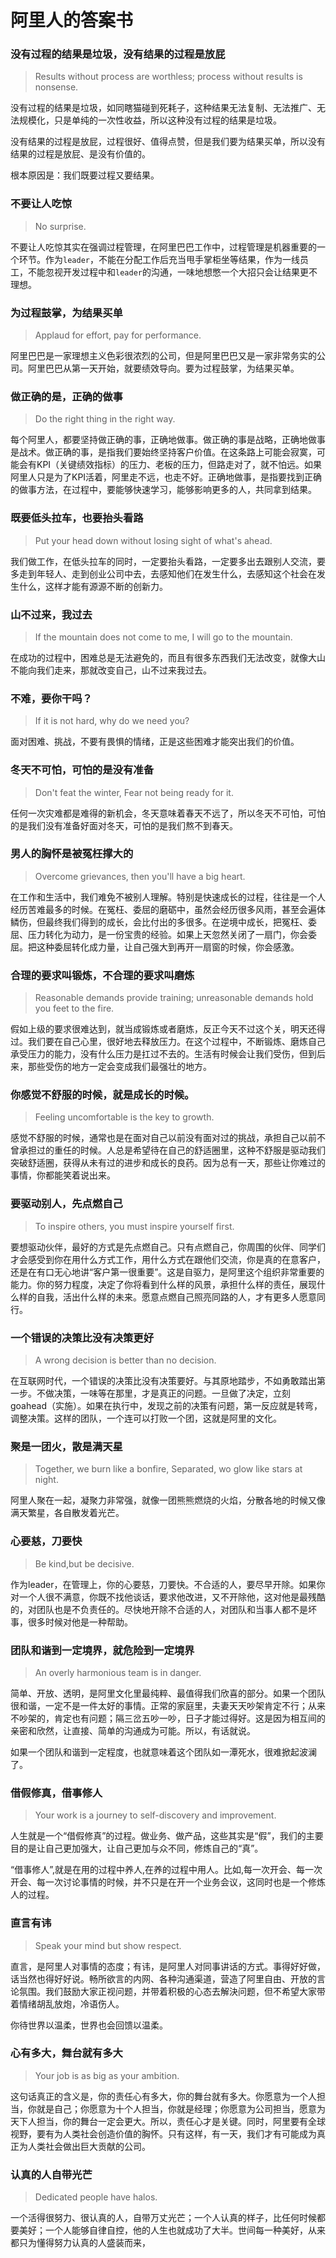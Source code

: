# 阿里人的答案书

### 没有过程的结果是垃圾，没有结果的过程是放屁

> Results without process are worthless; process without results is nonsense.

没有过程的结果是垃圾，如同瞎猫碰到死耗子，这种结果无法复制、无法推广、无法规模化，只是单纯的一次性收益，所以这种没有过程的结果是垃圾。

没有结果的过程是放屁，过程很好、值得点赞，但是我们要为结果买单，所以没有结果的过程是放屁、是没有价值的。

根本原因是：我们既要过程又要结果。

### 不要让人吃惊

> No surprise.

不要让人吃惊其实在强调过程管理，在阿里巴巴工作中，过程管理是机器重要的一个环节。作为`leader`，不能在分配工作后充当甩手掌柜坐等结果，作为一线员工，不能忽视开发过程中和`leader`的沟通，一味地想憋一个大招只会让结果更不理想。

### 为过程鼓掌，为结果买单

> Applaud for effort, pay for performance.

阿里巴巴是一家理想主义色彩很浓烈的公司，但是阿里巴巴又是一家非常务实的公司。阿里巴巴从第一天开始，就要绩效导向。要为过程鼓掌，为结果买单。


### 做正确的是，正确的做事

> Do the right thing in the right way.

每个阿里人，都要坚持做正确的事，正确地做事。做正确的事是战略，正确地做事是战术。做正确的事，是指我们要始终坚持客户价值。在这条路上可能会寂寞，可能会有KPI（关键绩效指标）的压力、老板的压力，但路走对了，就不怕远。如果阿里人只是为了KPI活着，阿里走不远，也走不好。正确地做事，是指要找到正确的做事方法，在过程中，要能够快速学习，能够影响更多的人，共同拿到结果。

### 既要低头拉车，也要抬头看路

> Put your head down without losing sight of what's ahead.

我们做工作，在低头拉车的同时，一定要抬头看路，一定要多出去跟别人交流，要多走到年轻人、走到创业公司中去，去感知他们在发生什么，去感知这个社会在发生什么，这样才能有源源不断的创新力。

### 山不过来，我过去

> If the mountain does not come to me, I will go to the mountain.

在成功的过程中，困难总是无法避免的，而且有很多东西我们无法改变，就像大山不能向我们走来，那就改变自己，山不过来我过去。

### 不难，要你干吗？

> If it is not hard, why do we need you?

面对困难、挑战，不要有畏惧的情绪，正是这些困难才能突出我们的价值。

### 冬天不可怕，可怕的是没有准备

> Don't feat the winter, Fear not being ready for it.

任何一次灾难都是难得的新机会，冬天意味着春天不远了，所以冬天不可怕，可怕的是我们没有准备好面对冬天，可怕的是我们熬不到春天。

### 男人的胸怀是被冤枉撑大的

> Overcome grievances, then you'll have a big heart.

在工作和生活中，我们难免不被别人理解。特别是快速成长的过程，往往是一个人经历苦难最多的时候。在冤枉、委屈的磨砺中，虽然会经历很多风雨，甚至会遍体鳞伤，但最终我们得到的成长，会比付出的多很多。在逆境中成长，把冤枉、委屈、压力转化为动力，是一份宝贵的经验。如果上天忽然关闭了一扇门，你会委屈。把这种委屈转化成力量，让自己强大到再开一扇窗的时候，你会感激。


### 合理的要求叫锻炼，不合理的要求叫磨炼

> Reasonable demands provide training; unreasonable demands hold you feet to the fire.

假如上级的要求很难达到，就当成锻炼或者磨炼，反正今天不过这个关，明天还得过。我们要在自己心里，很好地去释放压力。在这个过程中，不断锻炼、磨炼自己承受压力的能力，没有什么压力是扛过不去的。生活有时候会让我们受伤，但到后来，那些受伤的地方一定会变成我们最强壮的地方。


### 你感觉不舒服的时候，就是成长的时候。

> Feeling uncomfortable is the key to growth.

感觉不舒服的时候，通常也是在面对自己以前没有面对过的挑战，承担自己以前不曾承担过的重任的时候。人总是希望待在自己的舒适圈里，这种不舒服是驱动我们突破舒适圈，获得从未有过的进步和成长的良药。因为总有一天，那些让你难过的事情，你都能笑着说出来。

### 要驱动别人，先点燃自己

> To inspire others, you must inspire yourself first.

要想驱动伙伴，最好的方式是先点燃自己。只有点燃自己，你周围的伙伴、同学们才会感受到你在用什么方式工作，用什么方式在跟他们交流，你是真的在意客户，还是在有口无心地讲“客户第一很重要”。这是自驱力，是阿里这个组织非常重要的能力。你的努力程度，决定了你将看到什么样的风景，承担什么样的责任，展现什么样的自我，活出什么样的未来。愿意点燃自己照亮同路的人，才有更多人愿意同行。


### 一个错误的决策比没有决策更好

> A wrong decision is better than no decision.

在互联网时代，一个错误的决策比没有决策要好。与其原地踏步，不如勇敢踏出第一步。不做决策，一味等在那里，才是真正的问题。一旦做了决定，立刻goahead（实施）。如果在执行中，发现之前的决策有问题，第一反应就是转弯，调整决策。这样的团队，一个连可以打败一个团，这就是阿里的文化。


### 聚是一团火，散是满天星

> Together, we burn like a bonfire, Separated, wo glow like stars at night.

阿里人聚在一起，凝聚力非常强，就像一团熊熊燃烧的火焰，分散各地的时候又像满天繁星，各自散发着光芒。

### 心要慈，刀要快

> Be kind,but be decisive.

作为leader，在管理上，你的心要慈，刀要快。不合适的人，要尽早开除。如果你对一个人很不满意，你既不找他谈话，要求他改进，又不开除他，这对他是最残酷的，对团队也是不负责任的。尽快地开除不合适的人，对团队和当事人都不是坏事，很多时候对他是一种帮助。


### 团队和谐到一定境界，就危险到一定境界

> An overly harmonious team is in danger.


简单、开放、透明，是阿里文化里最纯粹、最值得我们欣喜的部分。如果一个团队很和谐，一定不是一件太好的事情。正常的家庭里，夫妻天天吵架肯定不行；从来不吵架的，肯定也有问题；隔三岔五吵一吵，日子才能过得好。这是因为相互间的亲密和欣然，让直接、简单的沟通成为可能。所以，有话就说。

如果一个团队和谐到一定程度，也就意味着这个团队如一潭死水，很难掀起波澜了。

### 借假修真，借事修人

> Your work is a journey to self-discovery and improvement.

人生就是一个“借假修真”的过程。做业务、做产品，这些其实是“假”，我们的主要目的是让自己更加强大，让自己更加与众不同，修炼自己的“真”。

“借事修人”,就是在用的过程中养人,在养的过程中用人。比如,每一次开会、每一次开会、每一次讨论事情的时候，并不只是在开一个业务会议，这同时也是一个修炼人的过程。

### 直言有讳

> Speak your mind but show respect.

直言，是阿里人对事情的态度；有讳，是阿里人对同事讲话的方式。事得好好做，话当然也得好好说。畅所欲言的内网、各种沟通渠道，营造了阿里自由、开放的言论氛围。我们鼓励大家正视问题，并带着积极的心态去解決问题，但不希望大家带着情绪胡乱放炮，冷语伤人。

你待世界以温柔，世界也会回馈以温柔。

### 心有多大，舞台就有多大

> Your job is as big as your ambition.

这句话真正的含义是，你的责任心有多大，你的舞台就有多大。你愿意为一个人担当，你就是自己；你愿意为十个人担当，你就是经理；你愿意为公司担当，愿意为天下人担当，你的舞台一定会更大。所以，责任心才是关键。同时，阿里要有全球视野，要有为人类社会创造价值的胸怀。只有这样，有一天，我们才有可能成为真正为人类社会做出巨大贡献的公司。

### 认真的人自带光芒

> Dedicated people have halos.

一个活得很努力、很认真的人，自带万丈光芒；一个人认真的样子，比任何时候都要美好；一个人能够自律自控，他的人生也就成功了大半。世间每一种美好，从来都只为懂得努力认真的人盛装而来，
